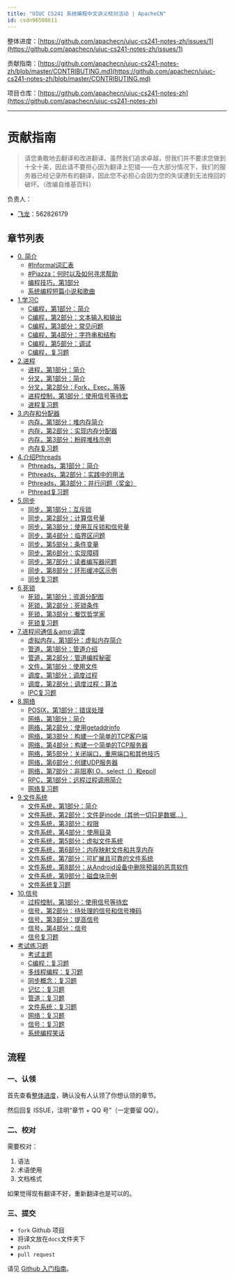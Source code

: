 ```yaml
---
title: "UIUC CS241 系统编程中文讲义校对活动 | ApacheCN"
id: csdn96508611
---
```


整体进度：[https://github.com/apachecn/uiuc-cs241-notes-zh/issues/1](https://github.com/apachecn/uiuc-cs241-notes-zh/issues/1)

贡献指南：[https://github.com/apachecn/uiuc-cs241-notes-zh/blob/master/CONTRIBUTING.md](https://github.com/apachecn/uiuc-cs241-notes-zh/blob/master/CONTRIBUTING.md)

项目仓库：[https://github.com/apachecn/uiuc-cs241-notes-zh](https://github.com/apachecn/uiuc-cs241-notes-zh)

* * *

# 贡献指南

> 请您勇敢地去翻译和改进翻译。虽然我们追求卓越，但我们并不要求您做到十全十美，因此请不要担心因为翻译上犯错——在大部分情况下，我们的服务器已经记录所有的翻译，因此您不必担心会因为您的失误遭到无法挽回的破坏。（改编自维基百科）

负责人：

*   [飞龙](https://github.com/wizardforcel)：562826179

## 章节列表

*   [0\. 简介](https://github.com/apachecn/uiuc-cs241-notes-zh/blob/master/docs/1.md)
    *   [#Informal词汇表](https://github.com/apachecn/uiuc-cs241-notes-zh/blob/master/docs/3.md)
    *   [#Piazza：何时以及如何寻求帮助](https://github.com/apachecn/uiuc-cs241-notes-zh/blob/master/docs/4.md)
    *   [编程技巧，第1部分](https://github.com/apachecn/uiuc-cs241-notes-zh/blob/master/docs/5.md)
    *   [系统编程短篇小说和歌曲](https://github.com/apachecn/uiuc-cs241-notes-zh/blob/master/docs/6.md)
*   [1.学习C](https://github.com/apachecn/uiuc-cs241-notes-zh/blob/master/docs/7.md)
    *   [C编程，第1部分：简介](https://github.com/apachecn/uiuc-cs241-notes-zh/blob/master/docs/8.md)
    *   [C编程，第2部分：文本输入和输出](https://github.com/apachecn/uiuc-cs241-notes-zh/blob/master/docs/9.md)
    *   [C编程，第3部分：常见问题](https://github.com/apachecn/uiuc-cs241-notes-zh/blob/master/docs/10.md)
    *   [C编程，第4部分：字符串和结构](https://github.com/apachecn/uiuc-cs241-notes-zh/blob/master/docs/11.md)
    *   [C编程，第5部分：调试](https://github.com/apachecn/uiuc-cs241-notes-zh/blob/master/docs/12.md)
    *   [C编程，复习题](https://github.com/apachecn/uiuc-cs241-notes-zh/blob/master/docs/13.md)
*   [2.进程](https://github.com/apachecn/uiuc-cs241-notes-zh/blob/master/docs/14.md)
    *   [进程，第1部分：简介](https://github.com/apachecn/uiuc-cs241-notes-zh/blob/master/docs/15.md)
    *   [分叉，第1部分：简介](https://github.com/apachecn/uiuc-cs241-notes-zh/blob/master/docs/16.md)
    *   [分叉，第2部分：Fork，Exec，等等](https://github.com/apachecn/uiuc-cs241-notes-zh/blob/master/docs/17.md)
    *   [进程控制，第1部分：使用信号等待宏](https://github.com/apachecn/uiuc-cs241-notes-zh/blob/master/docs/18.md)
    *   [进程复习题](https://github.com/apachecn/uiuc-cs241-notes-zh/blob/master/docs/19.md)
*   [3.内存和分配器](https://github.com/apachecn/uiuc-cs241-notes-zh/blob/master/docs/20.md)
    *   [内存，第1部分：堆内存简介](https://github.com/apachecn/uiuc-cs241-notes-zh/blob/master/docs/21.md)
    *   [内存，第2部分：实现内存分配器](https://github.com/apachecn/uiuc-cs241-notes-zh/blob/master/docs/22.md)
    *   [内存，第3部分：粉碎堆栈示例](https://github.com/apachecn/uiuc-cs241-notes-zh/blob/master/docs/23.md)
    *   [内存复习题](https://github.com/apachecn/uiuc-cs241-notes-zh/blob/master/docs/24.md)
*   [4.介绍Pthreads](https://github.com/apachecn/uiuc-cs241-notes-zh/blob/master/docs/25.md)
    *   [Pthreads，第1部分：简介](https://github.com/apachecn/uiuc-cs241-notes-zh/blob/master/docs/26.md)
    *   [Pthreads，第2部分：实践中的用法](https://github.com/apachecn/uiuc-cs241-notes-zh/blob/master/docs/27.md)
    *   [Pthreads，第3部分：并行问题（奖金）](https://github.com/apachecn/uiuc-cs241-notes-zh/blob/master/docs/28.md)
    *   [Pthread复习题](https://github.com/apachecn/uiuc-cs241-notes-zh/blob/master/docs/29.md)
*   [5.同步](https://github.com/apachecn/uiuc-cs241-notes-zh/blob/master/docs/30.md)
    *   [同步，第1部分：互斥锁](https://github.com/apachecn/uiuc-cs241-notes-zh/blob/master/docs/31.md)
    *   [同步，第2部分：计算信号量](https://github.com/apachecn/uiuc-cs241-notes-zh/blob/master/docs/32.md)
    *   [同步，第3部分：使用互斥锁和信号量](https://github.com/apachecn/uiuc-cs241-notes-zh/blob/master/docs/33.md)
    *   [同步，第4部分：临界区问题](https://github.com/apachecn/uiuc-cs241-notes-zh/blob/master/docs/34.md)
    *   [同步，第5部分：条件变量](https://github.com/apachecn/uiuc-cs241-notes-zh/blob/master/docs/35.md)
    *   [同步，第6部分：实现障碍](https://github.com/apachecn/uiuc-cs241-notes-zh/blob/master/docs/36.md)
    *   [同步，第7部分：读者编写器问题](https://github.com/apachecn/uiuc-cs241-notes-zh/blob/master/docs/37.md)
    *   [同步，第8部分：环形缓冲区示例](https://github.com/apachecn/uiuc-cs241-notes-zh/blob/master/docs/38.md)
    *   [同步复习题](https://github.com/apachecn/uiuc-cs241-notes-zh/blob/master/docs/39.md)
*   [6.死锁](https://github.com/apachecn/uiuc-cs241-notes-zh/blob/master/docs/40.md)
    *   [死锁，第1部分：资源分配图](https://github.com/apachecn/uiuc-cs241-notes-zh/blob/master/docs/41.md)
    *   [死锁，第2部分：死锁条件](https://github.com/apachecn/uiuc-cs241-notes-zh/blob/master/docs/42.md)
    *   [死锁，第3部分：餐饮哲学家](https://github.com/apachecn/uiuc-cs241-notes-zh/blob/master/docs/43.md)
    *   [死锁复习题](https://github.com/apachecn/uiuc-cs241-notes-zh/blob/master/docs/44.md)
*   [7.进程间通信＆amp;调度](https://github.com/apachecn/uiuc-cs241-notes-zh/blob/master/docs/45.md)
    *   [虚拟内存，第1部分：虚拟内存简介](https://github.com/apachecn/uiuc-cs241-notes-zh/blob/master/docs/46.md)
    *   [管道，第1部分：管道介绍](https://github.com/apachecn/uiuc-cs241-notes-zh/blob/master/docs/47.md)
    *   [管道，第2部分：管道编程秘密](https://github.com/apachecn/uiuc-cs241-notes-zh/blob/master/docs/48.md)
    *   [文件，第1部分：使用文件](https://github.com/apachecn/uiuc-cs241-notes-zh/blob/master/docs/49.md)
    *   [调度，第1部分：调度过程](https://github.com/apachecn/uiuc-cs241-notes-zh/blob/master/docs/50.md)
    *   [调度，第2部分：调度过程：算法](https://github.com/apachecn/uiuc-cs241-notes-zh/blob/master/docs/51.md)
    *   [IPC复习题](https://github.com/apachecn/uiuc-cs241-notes-zh/blob/master/docs/52.md)
*   [8.网络](https://github.com/apachecn/uiuc-cs241-notes-zh/blob/master/docs/53.md)
    *   [POSIX，第1部分：错误处理](https://github.com/apachecn/uiuc-cs241-notes-zh/blob/master/docs/54.md)
    *   [网络，第1部分：简介](https://github.com/apachecn/uiuc-cs241-notes-zh/blob/master/docs/55.md)
    *   [网络，第2部分：使用getaddrinfo](https://github.com/apachecn/uiuc-cs241-notes-zh/blob/master/docs/56.md)
    *   [网络，第3部分：构建一个简单的TCP客户端](https://github.com/apachecn/uiuc-cs241-notes-zh/blob/master/docs/57.md)
    *   [网络，第4部分：构建一个简单的TCP服务器](https://github.com/apachecn/uiuc-cs241-notes-zh/blob/master/docs/58.md)
    *   [网络，第5部分：关闭端口，重用端口和其他技巧](https://github.com/apachecn/uiuc-cs241-notes-zh/blob/master/docs/59.md)
    *   [网络，第6部分：创建UDP服务器](https://github.com/apachecn/uiuc-cs241-notes-zh/blob/master/docs/60.md)
    *   [网络，第7部分：非阻塞I O，select（）和epoll](https://github.com/apachecn/uiuc-cs241-notes-zh/blob/master/docs/61.md)
    *   [RPC，第1部分：远程过程调用简介](https://github.com/apachecn/uiuc-cs241-notes-zh/blob/master/docs/62.md)
    *   [网络复习题](https://github.com/apachecn/uiuc-cs241-notes-zh/blob/master/docs/63.md)
*   [9.文件系统](https://github.com/apachecn/uiuc-cs241-notes-zh/blob/master/docs/64.md)
    *   [文件系统，第1部分：简介](https://github.com/apachecn/uiuc-cs241-notes-zh/blob/master/docs/65.md)
    *   [文件系统，第2部分：文件是inode（其他一切只是数据…）](https://github.com/apachecn/uiuc-cs241-notes-zh/blob/master/docs/66.md)
    *   [文件系统，第3部分：权限](https://github.com/apachecn/uiuc-cs241-notes-zh/blob/master/docs/67.md)
    *   [文件系统，第4部分：使用目录](https://github.com/apachecn/uiuc-cs241-notes-zh/blob/master/docs/68.md)
    *   [文件系统，第5部分：虚拟文件系统](https://github.com/apachecn/uiuc-cs241-notes-zh/blob/master/docs/69.md)
    *   [文件系统，第6部分：内存映射文件和共享内存](https://github.com/apachecn/uiuc-cs241-notes-zh/blob/master/docs/70.md)
    *   [文件系统，第7部分：可扩展且可靠的文件系统](https://github.com/apachecn/uiuc-cs241-notes-zh/blob/master/docs/71.md)
    *   [文件系统，第8部分：从Android设备中删除预装的恶意软件](https://github.com/apachecn/uiuc-cs241-notes-zh/blob/master/docs/72.md)
    *   [文件系统，第9部分：磁盘块示例](https://github.com/apachecn/uiuc-cs241-notes-zh/blob/master/docs/73.md)
    *   [文件系统复习题](https://github.com/apachecn/uiuc-cs241-notes-zh/blob/master/docs/74.md)
*   [10.信号](https://github.com/apachecn/uiuc-cs241-notes-zh/blob/master/docs/75.md)
    *   [过程控制，第1部分：使用信号等待宏](https://github.com/apachecn/uiuc-cs241-notes-zh/blob/master/docs/76.md)
    *   [信号，第2部分：待处理的信号和信号掩码](https://github.com/apachecn/uiuc-cs241-notes-zh/blob/master/docs/77.md)
    *   [信号，第3部分：提高信号](https://github.com/apachecn/uiuc-cs241-notes-zh/blob/master/docs/78.md)
    *   [信号，第4部分：信号](https://github.com/apachecn/uiuc-cs241-notes-zh/blob/master/docs/79.md)
    *   [信号复习题](https://github.com/apachecn/uiuc-cs241-notes-zh/blob/master/docs/80.md)
*   [考试练习题](https://github.com/apachecn/uiuc-cs241-notes-zh/blob/master/docs/81.md)
    *   [考试主题](https://github.com/apachecn/uiuc-cs241-notes-zh/blob/master/docs/82.md)
    *   [C编程：复习题](https://github.com/apachecn/uiuc-cs241-notes-zh/blob/master/docs/83.md)
    *   [多线程编程：复习题](https://github.com/apachecn/uiuc-cs241-notes-zh/blob/master/docs/84.md)
    *   [同步概念：复习题](https://github.com/apachecn/uiuc-cs241-notes-zh/blob/master/docs/85.md)
    *   [记忆：复习题](https://github.com/apachecn/uiuc-cs241-notes-zh/blob/master/docs/86.md)
    *   [管道：复习题](https://github.com/apachecn/uiuc-cs241-notes-zh/blob/master/docs/87.md)
    *   [文件系统：复习题](https://github.com/apachecn/uiuc-cs241-notes-zh/blob/master/docs/88.md)
    *   [网络：复习题](https://github.com/apachecn/uiuc-cs241-notes-zh/blob/master/docs/89.md)
    *   [信号：复习题](https://github.com/apachecn/uiuc-cs241-notes-zh/blob/master/docs/90.md)
    *   [系统编程笑话](https://github.com/apachecn/uiuc-cs241-notes-zh/blob/master/docs/91.md)

## 流程

### 一、认领

首先查看[整体进度](https://github.com/apachecn/uiuc-cs241-notes-zh/issues/1)，确认没有人认领了你想认领的章节。

然后回复 ISSUE，注明“章节 + QQ 号”（一定要留 QQ）。

### 二、校对

需要校对：

1.  语法
2.  术语使用
3.  文档格式

如果觉得现有翻译不好，重新翻译也是可以的。

### 三、提交

*   `fork` Github 项目
*   将译文放在`docs`文件夹下
*   `push`
*   `pull request`

请见 [Github 入门指南](https://github.com/apachecn/kaggle/blob/master/docs/GitHub)。